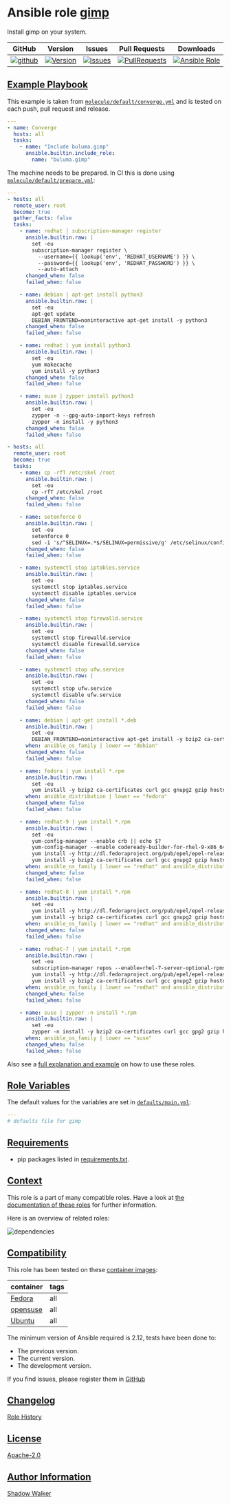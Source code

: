 # Ansible role [gimp](https://galaxy.ansible.com/ui/standalone/roles/buluma/gimp/documentation)

Install gimp on your system.

|GitHub|Version|Issues|Pull Requests|Downloads|
|------|-------|------|-------------|---------|
|[![github](https://github.com/buluma/ansible-role-gimp/actions/workflows/molecule.yml/badge.svg)](https://github.com/buluma/ansible-role-gimp/actions/workflows/molecule.yml)|[![Version](https://img.shields.io/github/release/buluma/ansible-role-gimp.svg)](https://github.com/buluma/ansible-role-gimp/releases/)|[![Issues](https://img.shields.io/github/issues/buluma/ansible-role-gimp.svg)](https://github.com/buluma/ansible-role-gimp/issues/)|[![PullRequests](https://img.shields.io/github/issues-pr-closed-raw/buluma/ansible-role-gimp.svg)](https://github.com/buluma/ansible-role-gimp/pulls/)|[![Ansible Role](https://img.shields.io/ansible/role/d/buluma/gimp)](https://galaxy.ansible.com/ui/standalone/roles/buluma/gimp/documentation)|

## [Example Playbook](#example-playbook)

This example is taken from [`molecule/default/converge.yml`](https://github.com/buluma/ansible-role-gimp/blob/master/molecule/default/converge.yml) and is tested on each push, pull request and release.

```yaml
---
- name: Converge
  hosts: all
  tasks:
    - name: "Include buluma.gimp"
      ansible.builtin.include_role:
        name: "buluma.gimp"
```

The machine needs to be prepared. In CI this is done using [`molecule/default/prepare.yml`](https://github.com/buluma/ansible-role-gimp/blob/master/molecule/default/prepare.yml):

```yaml
---
- hosts: all
  remote_user: root
  become: true
  gather_facts: false
  tasks:
    - name: redhat | subscription-manager register
      ansible.builtin.raw: |
        set -eu
        subscription-manager register \
          --username={{ lookup('env', 'REDHAT_USERNAME') }} \
          --password={{ lookup('env', 'REDHAT_PASSWORD') }} \
          --auto-attach
      changed_when: false
      failed_when: false

    - name: debian | apt-get install python3
      ansible.builtin.raw: |
        set -eu
        apt-get update
        DEBIAN_FRONTEND=noninteractive apt-get install -y python3
      changed_when: false
      failed_when: false

    - name: redhat | yum install python3
      ansible.builtin.raw: |
        set -eu
        yum makecache
        yum install -y python3
      changed_when: false
      failed_when: false

    - name: suse | zypper install python3
      ansible.builtin.raw: |
        set -eu
        zypper -n --gpg-auto-import-keys refresh
        zypper -n install -y python3
      changed_when: false
      failed_when: false

- hosts: all
  remote_user: root
  become: true
  tasks:
    - name: cp -rfT /etc/skel /root
      ansible.builtin.raw: |
        set -eu
        cp -rfT /etc/skel /root
      changed_when: false
      failed_when: false

    - name: setenforce 0
      ansible.builtin.raw: |
        set -eu
        setenforce 0
        sed -i 's/^SELINUX=.*$/SELINUX=permissive/g' /etc/selinux/config
      changed_when: false
      failed_when: false

    - name: systemctl stop iptables.service
      ansible.builtin.raw: |
        set -eu
        systemctl stop iptables.service
        systemctl disable iptables.service
      changed_when: false
      failed_when: false

    - name: systemctl stop firewalld.service
      ansible.builtin.raw: |
        set -eu
        systemctl stop firewalld.service
        systemctl disable firewalld.service
      changed_when: false
      failed_when: false

    - name: systemctl stop ufw.service
      ansible.builtin.raw: |
        set -eu
        systemctl stop ufw.service
        systemctl disable ufw.service
      changed_when: false
      failed_when: false

    - name: debian | apt-get install *.deb
      ansible.builtin.raw: |
        set -eu
        DEBIAN_FRONTEND=noninteractive apt-get install -y bzip2 ca-certificates curl gcc gnupg gzip hostname iproute2 passwd procps python3 python3-apt python3-jmespath python3-lxml python3-pip python3-setuptools python3-venv python3-virtualenv python3-wheel rsync sudo tar unzip util-linux xz-utils zip
      when: ansible_os_family | lower == "debian"
      changed_when: false
      failed_when: false

    - name: fedora | yum install *.rpm
      ansible.builtin.raw: |
        set -eu
        yum install -y bzip2 ca-certificates curl gcc gnupg2 gzip hostname iproute procps-ng python3 python3-dnf-plugin-versionlock python3-jmespath python3-libselinux python3-lxml python3-pip python3-setuptools python3-virtualenv python3-wheel rsync shadow-utils sudo tar unzip util-linux xz yum-utils zip
      when: ansible_distribution | lower == "fedora"
      changed_when: false
      failed_when: false

    - name: redhat-9 | yum install *.rpm
      ansible.builtin.raw: |
        set -eu
        yum-config-manager --enable crb || echo $?
        yum-config-manager --enable codeready-builder-for-rhel-9-x86_64-rpms || echo $?
        yum install -y http://dl.fedoraproject.org/pub/epel/epel-release-latest-9.noarch.rpm
        yum install -y bzip2 ca-certificates curl gcc gnupg2 gzip hostname iproute procps-ng python3 python3-dnf-plugin-versionlock python3-jmespath python3-libselinux python3-lxml python3-pip python3-setuptools python3-virtualenv python3-wheel rsync shadow-utils sudo tar unzip util-linux xz yum-utils zip
      when: ansible_os_family | lower == "redhat" and ansible_distribution_major_version | lower == "9"
      changed_when: false
      failed_when: false

    - name: redhat-8 | yum install *.rpm
      ansible.builtin.raw: |
        set -eu
        yum install -y http://dl.fedoraproject.org/pub/epel/epel-release-latest-8.noarch.rpm
        yum install -y bzip2 ca-certificates curl gcc gnupg2 gzip hostname iproute procps-ng python3 python3-dnf-plugin-versionlock python3-jmespath python3-libselinux python3-lxml python3-pip python3-setuptools python3-virtualenv python3-wheel rsync shadow-utils sudo tar unzip util-linux xz yum-utils zip
      when: ansible_os_family | lower == "redhat" and ansible_distribution_major_version | lower == "8"
      changed_when: false
      failed_when: false

    - name: redhat-7 | yum install *.rpm
      ansible.builtin.raw: |
        set -eu
        subscription-manager repos --enable=rhel-7-server-optional-rpms || echo $?
        yum install -y http://dl.fedoraproject.org/pub/epel/epel-release-latest-7.noarch.rpm
        yum install -y bzip2 ca-certificates curl gcc gnupg2 gzip hostname iproute procps-ng python3 python3-jmespath python3-libselinux python3-lxml python3-pip python3-setuptools python3-virtualenv python3-wheel rsync shadow-utils sudo tar unzip util-linux xz yum-plugin-versionlock yum-utils zip
      when: ansible_os_family | lower == "redhat" and ansible_distribution_major_version | lower == "7"
      changed_when: false
      failed_when: false

    - name: suse | zypper -n install *.rpm
      ansible.builtin.raw: |
        set -eu
        zypper -n install -y bzip2 ca-certificates curl gcc gpg2 gzip hostname iproute2 procps python3 python3-jmespath python3-lxml python3-pip python3-setuptools python3-virtualenv python3-wheel rsync shadow sudo tar unzip util-linux xz zip
      when: ansible_os_family | lower == "suse"
      changed_when: false
      failed_when: false
```

Also see a [full explanation and example](https://buluma.github.io/how-to-use-these-roles.html) on how to use these roles.

## [Role Variables](#role-variables)

The default values for the variables are set in [`defaults/main.yml`](https://github.com/buluma/ansible-role-gimp/blob/master/defaults/main.yml):

```yaml
---
# defaults file for gimp
```

## [Requirements](#requirements)

- pip packages listed in [requirements.txt](https://github.com/buluma/ansible-role-gimp/blob/master/requirements.txt).


## [Context](#context)

This role is a part of many compatible roles. Have a look at [the documentation of these roles](https://buluma.github.io/) for further information.

Here is an overview of related roles:

![dependencies](https://raw.githubusercontent.com/buluma/ansible-role-gimp/png/requirements.png "Dependencies")

## [Compatibility](#compatibility)

This role has been tested on these [container images](https://hub.docker.com/u/buluma):

|container|tags|
|---------|----|
|[Fedora](https://hub.docker.com/repository/docker/buluma/fedora/general)|all|
|[opensuse](https://hub.docker.com/repository/docker/buluma/opensuse/general)|all|
|[Ubuntu](https://hub.docker.com/repository/docker/buluma/ubuntu/general)|all|

The minimum version of Ansible required is 2.12, tests have been done to:

- The previous version.
- The current version.
- The development version.

If you find issues, please register them in [GitHub](https://github.com/buluma/ansible-role-gimp/issues)

## [Changelog](#changelog)

[Role History](https://github.com/buluma/ansible-role-gimp/blob/master/CHANGELOG.md)

## [License](#license)

[Apache-2.0](https://github.com/buluma/ansible-role-gimp/blob/master/LICENSE)

## [Author Information](#author-information)

[Shadow Walker](https://buluma.github.io/)


